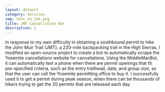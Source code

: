 ```yaml
---
layout: default
category: Services
img: tent_on_jmt.png
title: JMT Cancellation Bot
description: |
---
```

In response to my own difficulty in obtaining a southbound permit to hike the John Muir Trail (JMT), a 220-mile backpacking trail in the High Sierras, I modified an open-source project to create a bot to automatically scrape the Yosemite cancellations website for cancellations. Using the MiddleManBot, it can automatically text a phone when there are permit openings that fit pre-specified criteria, such as the entry trailhead, date, and group size, so that the user can call the Yosemite permitting office to buy it. I successfully used it to get a permit during peak season, when there can be thousands of hikers trying to get the 20 permits that are released each day.
